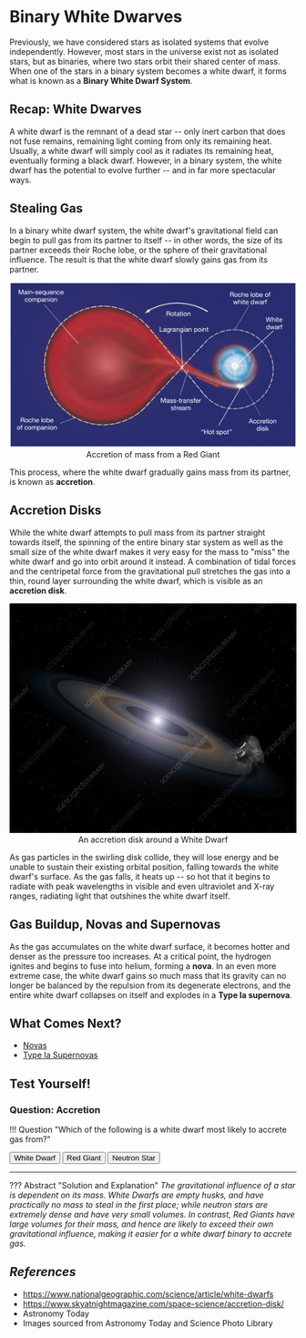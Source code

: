 # Binary White Dwarves

Previously, we have considered stars as isolated systems that evolve independently. However, most stars in the universe exist not as isolated stars, but as binaries, where two stars orbit their shared center of mass. When one of the stars in a binary system becomes a white dwarf, it forms what is known as a **Binary White Dwarf System**. 

## Recap: White Dwarves

A white dwarf is the remnant of a dead star -- only inert carbon that does not fuse remains, remaining light coming from only its remaining heat. Usually, a white dwarf will simply cool as it radiates its remaining heat, eventually forming a black dwarf. However, in a binary system, the white dwarf has the potential to evolve further -- and in far more spectacular ways.

## Stealing Gas

In a binary white dwarf system, the white dwarf's gravitational field can begin to pull gas from its partner to itself -- in other words, the size of its partner exceeds their Roche lobe, or the sphere of their gravitational influence. The result is that the white dwarf slowly gains gas from its partner. 

<p align="center">
    <img src="../../../assets/dwarves/mass_accretion.PNG"><br>Accretion of mass from a Red Giant</img>
</p>

This process, where the white dwarf gradually gains mass from its partner, is known as **accretion**.

## Accretion Disks

While the white dwarf attempts to pull mass from its partner straight towards itself, the spinning of the entire binary star system as well as the small size of the white dwarf makes it very easy for the mass to "miss" the white dwarf and go into orbit around it instead. A combination of tidal forces and the centripetal force from the gravitational pull stretches the gas into a thin, round layer surrounding the white dwarf, which is visible as an **accretion disk**.

<p align="center">
    <img src="../../../assets/dwarves/accretion_disk.jpg"><br>An accretion disk around a White Dwarf</img>
</p>

As gas particles in the swirling disk collide, they will lose energy and be unable to sustain their existing orbital position, falling towards the white dwarf's surface. As the gas falls, it heats up -- so hot that it begins to radiate with peak wavelengths in visible and even ultraviolet and X-ray ranges, radiating light that outshines the white dwarf itself. 

## Gas Buildup, Novas and Supernovas

As the gas accumulates on the white dwarf surface, it becomes hotter and denser as the pressure too increases. At a critical point, the hydrogen ignites and begins to fuse into helium, forming a **nova**. In an even more extreme case, the white dwarf gains so much mass that its gravity can no longer be balanced by the repulsion from its degenerate electrons, and the entire white dwarf collapses on itself and explodes in a **Type Ia supernova**.

## What Comes Next?
- [Novas](../nova/nova.md)  
- [Type Ia Supernovas](../nova/type_1a_supernova.md)

## Test Yourself!
### Question: Accretion

!!! Question "Which of the following is a white dwarf most likely to accrete gas from?"
	<div>
	<button class='md-button quizNormal' id="q1_1" onClick="markQ1(0)">White Dwarf</button>
	<button class='md-button quizNormal' id="q1_2" onClick="markQ1(1)">Red Giant</button>
    <button class='md-button quizNormal' id="q1_3" onClick="markQ1(2)">Neutron Star</button>
	<hr>
	</div>
??? Abstract "Solution and Explanation"
	_The gravitational influence of a star is dependent on its mass. White Dwarfs are empty husks, and have practically no mass to steal in the first place; while neutron stars are extremely dense and have very small volumes. In contrast, Red Giants have large volumes for their mass, and hence are likely to exceed their own gravitational influence, making it easier for a white dwarf binary to accrete gas._

<script>
function markQ1(answer) {
	const wrong1 = document.getElementById("q1_1")
    const wrong2 = document.getElementById("q1_3")
	const right = document.getElementById("q1_2")
	wrong1.classList.add("quizIncorrect")
    wrong2.classList.add("quizIncorrect")
	right.classList.add("quizCorrect")
}
</script>


## *References*
- https://www.nationalgeographic.com/science/article/white-dwarfs
- https://www.skyatnightmagazine.com/space-science/accretion-disk/
- Astronomy Today
- Images sourced from Astronomy Today and Science Photo Library
